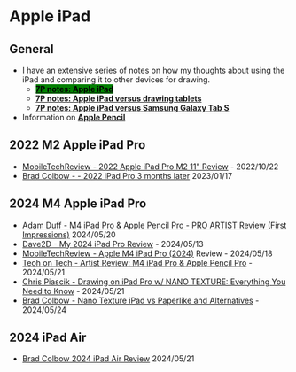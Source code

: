 # Apple iPad

## General

* I have an extensive series of notes on how my thoughts about using the iPad and comparing it to other devices for drawing.
  * [<mark style="background-color:green;">**7P notes: Apple iPad**</mark>](7p-notes-apple-ipad.md)&#x20;
  * [**7P notes: Apple iPad versus drawing tablets**](7p-notes-apple-ipad-versus-drawing-tablets.md)
  * [**7P notes: Apple iPad versus Samsung Galaxy Tab S**](7p-notes-apple-ipad-versus-samsung-galaxy-tab-s.md)&#x20;
* Information on [**Apple Pencil**](apple-pencil.md)&#x20;

## 2022 M2 Apple iPad Pro

* [MobileTechReview - 2022 Apple iPad Pro M2 11" Review](https://www.youtube.com/watch?v=Yp\_B3WcTFgk) - 2022/10/22
* [Brad Colbow - - 2022 iPad Pro 3 months later](https://www.youtube.com/watch?v=x6tUJt95N2Y) 2023/01/17&#x20;

## 2024 M4 Apple iPad Pro

* [Adam Duff - M4 iPad Pro & Apple Pencil Pro - PRO ARTIST Review (First Impressions)](https://www.youtube.com/watch?v=lIb6s8zEBLE) 2024/05/20
* [Dave2D - My 2024 iPad Pro Review](https://www.youtube.com/watch?v=bG2N4a0ir3A) - 2024/05/13
* [MobileTechReview - Apple M4 iPad Pro (2024)](https://www.youtube.com/watch?v=Wl7292aOPRA) Review - 2024/05/18
* [Teoh on Tech - Artist Review: M4 iPad Pro & Apple Pencil Pro](https://www.youtube.com/watch?v=guttCuXV8bA) - 2024/05/21
* [Chris Piascik - Drawing on iPad Pro w/ NANO TEXTURE: Everything You Need to Know](https://www.youtube.com/watch?v=KEq2Ybb8PKA) - 2024/05/21
* [Brad Colbow - Nano Texture iPad vs Paperlike and Alternatives](https://www.youtube.com/watch?v=A4NUDHRVKbM) - 2024/05/24&#x20;

## 2024 iPad Air

* [Brad Colbow 2024 iPad Air Review](https://www.youtube.com/watch?v=7l0eI3FQc60) 2024/05/21



